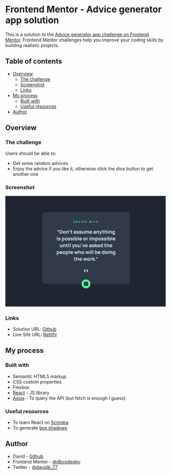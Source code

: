 # Frontend Mentor - Advice generator app solution

This is a solution to the [Advice generator app challenge on Frontend Mentor](https://www.frontendmentor.io/challenges/advice-generator-app-QdUG-13db). Frontend Mentor challenges help you improve your coding skills by building realistic projects.

## Table of contents

- [Overview](#overview)
  - [The challenge](#the-challenge)
  - [Screenshot](#screenshot)
  - [Links](#links)
- [My process](#my-process)
  - [Built with](#built-with)
  - [Useful resources](#useful-resources)
- [Author](#author)

## Overview

### The challenge

Users should be able to:

- Get some random advices
- Enjoy the advice if you like it, otherwise click the dice button to get another one

### Screenshot

![](./screenshot.png)

### Links

- Solution URL: [Github](https://github.com/dbcodedev/advice-generator)
- Live Site URL: [Netlify](https://elegant-almeida-c52ba2.netlify.app/)

## My process

### Built with

- Semantic HTML5 markup
- CSS custom properties
- Flexbox
- [React](https://reactjs.org/) - JS library
- [Axios](https://github.com/axios/axios) - To query the API (but fetch is enough I guess)

### Useful resources

- To learn React on [Scrimba](https://scrimba.com/learn/learnreact)
- To generate [box shadows](https://box-shadow.dev/)

## Author

- David - [Github](https://github.com/dbcodedev)
- Frontend Mentor - [@dbcodedev](https://www.frontendmentor.io/profile/dbcodedev)
- Twitter - [@davidb_77](https://www.twitter.com/davidb_77)
